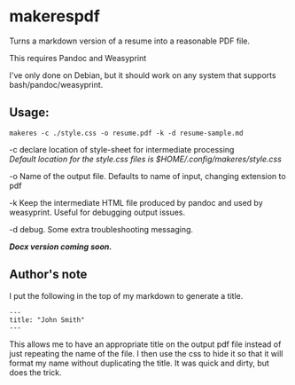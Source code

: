 # makerespdf
Turns a markdown version of a resume into a reasonable PDF file.

This requires Pandoc and Weasyprint

I've only done on Debian, but it should work on any system that supports bash/pandoc/weasyprint.

## Usage:
```
makeres -c ./style.css -o resume.pdf -k -d resume-sample.md
```
-c  declare location of style-sheet for intermediate processing\
*Default location for the style.css files is $HOME/.config/makeres/style.css*

-o  Name of the output file.  Defaults to name of input, changing extension to pdf

-k  Keep the intermediate HTML file produced by pandoc and used by weasyprint.  Useful for debugging output issues. 

-d  debug.  Some extra troubleshooting messaging.

***Docx version coming soon.***

## Author's note
I put the following in the top of my markdown to generate a title.

```
---
title: "John Smith"
---
```

This allows me to have an appropriate title on the output pdf file instead of just repeating the name of the file.  I then use the css to hide it so that it will format my name without duplicating the title.  It was quick and dirty, but does the trick.
